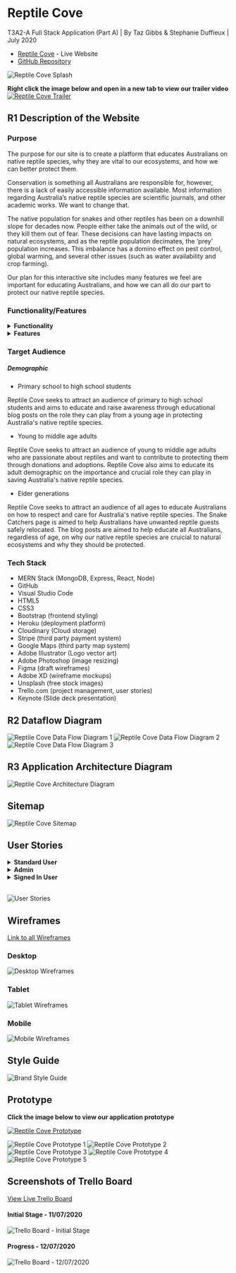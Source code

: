 # Reptile Cove
T3A2-A Full Stack Application (Part A) | By Taz Gibbs & Stephanie Duffieux | July 2020

* [Reptile Cove]() - Live Website
* [GitHub Repository](https://github.com/HeyitsmeTazG/ReptileCove)

![Reptile Cove Splash](./public/RC-Splash.png)

**Right click the image below and open in a new tab to view our trailer video**
[![Reptile Cove Trailer](http://img.youtube.com/vi/vd-9zEfhuto/0.jpg)](http://www.youtube.com/watch?v=vd-9zEfhuto)
## R1 Description of the Website

### Purpose

The purpose for our site is to create a platform that educates Australians on native reptile species, why they are vital to our ecosystems, and how we can better protect them.

Conservation is something all Australians are responsible for, however, there is a lack of easily accessible information available. Most information regarding Australia’s native reptile species are scientific journals, and other academic works. We want to change that.

The native population for snakes and other reptiles has been on a downhill slope for decades now. People either take the animals out of the wild, or they kill them out of fear. These decisions can have lasting impacts on natural ecosystems, and as the reptile population decimates, the ‘prey’ population increases. This imbalance has a domino effect on pest control, global warming, and several other issues (such as water availability and crop farming).

Our plan for this interactive site includes many features we feel are important for educating Australians, and how we can all do our part to protect our native reptile species.


### Functionality/Features

<details><summary><strong>Functionality</strong></summary>

##### "Home" Page
Welcomes the user to the website, includes a short video and purpose of the website. 

##### "Meet Us" Page
Introduces the user to the team behind Reptile Cove. The user can fill out a contact form if they wish to get in touch with the team.  

##### "Adopt a Reptile" Page
Users that are not signed in can view a list of reptiles available to adopt. A user must be signed in to enquire and adopt a reptile. Users can also add a reptile for adoption, with relevant information, including age, medical history, temperament, and husbandry requirements.  

##### "Blog" Page
Users can view educational posts written by Reptile Cove's admin team. An admin user can log in and update blog posts or add new blog posts.

##### "Snake Catchers" Page

Users can find snake catchers in their local region by entering their postcode which will give them a list of their nearest catchers. This section is linked to google maps.

##### "Rescues" Page

Shows a list of rescue centres. Each rescue centre has a "Make a Donation" feature button allowing a user to make donations. This section is also linked to google maps, so a user can find other rescue centres near them.

##### Profile Page

When a user is logged in they can view their profile page which includes a history of their donations, a list of their reptile listings, and user/profile settings to update their details.

##### Sign Up/In Page

This page holds 2 forms, and renders either the Sign Up, or Sign In page depending on whether or not a user is signed in. There is a button to change the view from Sign Up to Sign In.

##### Footer

Includes a "Donate" button which directs the user to the "Rescues" page and a Sign In/Sign Out button.
</details>

<details><summary><strong>Features</strong></summary>

##### Donation Button

##### Adoption enquiry

##### Email site admins

##### Google maps

##### Third Party Payment System

##### Sign Up/In/Out

</details>

### Target Audience

##### Demographic

* Primary school to high school students

Reptile Cove seeks to attract an audience of primary to high school students and aims to educate and raise awareness through educational blog posts on the role they can play from a young age in protecting Australia's native reptile species.

* Young to middle age adults 

Reptile Cove seeks to attract an audience of young to middle age adults who are passionate about reptiles  and want to contribute to protecting them through donations and adoptions. Reptile Cove also aims to educate its adult demographic on the importance and crucial role they can play in saving Australia's native reptile species.  

* Elder generations

Reptile Cove seeks to attract an audience of all ages to educate Australians on how to respect and care for Australia's native reptile species. The Snake Catchers page is aimed to help Australians have unwanted reptile guests safely relocated. The blog posts are aimed to help educate all Australians, regardless of age, on why our native reptile species are cruicial to natural ecosystems and why they should be protected.

### Tech Stack

* MERN Stack (MongoDB, Express, React, Node)
* GitHub
* Visual Studio Code
* HTML5
* CSS3
* Bootstrap (frontend styling)
* Heroku (deployment platform)
* Cloudinary (Cloud storage)
* Stripe (third party payment system)
* Google Maps (third party map system)
* Adobe Illustrator (Logo vector art)
* Adobe Photoshop (image resizing)
* Figma (draft wireframes)
* Adobe XD (wireframe mockups)
* Unsplash (free stock images)
* Trello.com (project management, user stories)
* Keynote (Slide deck presentation)

## R2 Dataflow Diagram

![Reptile Cove Data Flow Diagram 1](./public/rc-data-flow-1.png)
![Reptile Cove Data Flow Diagram 2](./public/rc-data-flow-2.png)
![Reptile Cove Data Flow Diagram 3](./public/rc-data-flow3.png)

## R3 Application Architecture Diagram

![Reptile Cove Architecture Diagram](./public/reptileCove_architecture-diagram.png)

## Sitemap

![Reptile Cove Sitemap](./public/reptileCove-sitemap.png)

## User Stories 

<details>
<summary><strong>Standard User</strong></summary>
<ul>
<li>A user I want to have access to a navigation bar so I can navigate through the website</li>
<li>As a User I want to view a "Home" Page so I can have an understanding of the purpose of the website</li>
<li>As a user I want to have access to a "Meet the Team" page so I can view who created the website</li>
<li>As a user I want to have a contact form so that I can email the website creators with any feedback or enquiries about the site</li>
<li>As a user I want to have access to a "Blog" page so I can learn about reptiles and how to protect them</li>
<li>As a user I want to have access to an "Adopt" page so I can view any reptiles available for adoption</li>
<li>As a user I want to have a form so that I can enquire about a reptile I want to adopt</li>
<li>As a user I want to be able to sign up/in so I can list a reptile for adoption</li>
<li>As a user I want to have access to a "Rescue Centres" page so I can search for rescue centres in my local area</li>
<li>As a user I want to be able to sign up/in to make donations to a rescue centre</li>
<li>As a user I want to have access to a "Snake Catchers" page so I can find snake catchers in my local area</li>
</ul>
</details>

<details>
<summary><strong>Admin</strong></summary>
<ul>
<li>As an admin I want to be able to sign up/in so I can create blog posts</li>
<li>As an admin I want to be able to edit blog posts so I can update any changes I need to make (e.g spelling errors/photos)</li>
<li>As an admin I want to be able to delete a blog post so it doesnt appear on the site</li>
<li>As an admin I want to have full access of the site so I can remove any inapppropriate posts, and moderate user interaction</li>
<li>As an admin I want to be able to delete adoption listings made by other users if the listing does not meet the requirements, or has been adopted out or has passed</li>
</ul>
</details>

<details>
<summary><strong>Signed In User</strong></summary>
<ul>
<li>As a signed-in user I want to be able to list a reptile so that other users can enquire and adopt it</li>
<li>As a signed-in user I want to be able to delete one of my own adoption posts if the reptile I have listed has been adopted or has passed</li>
<li>As a signed-in user I want to be able to make a donation to one or more of the rescue centres</li>
<li>As a signed-in user I want to have a profile page so i can edit my profile and security deatils</li>
<li>As a signed-in user I want a sign out button so I can end my session on the website</li>
</ul>
</details>
<br>

![User Stories](./public/RC-Trello-11072020.png)

## Wireframes

[Link to all Wireframes](https://www.figma.com/file/fA9lz56lEUxDXQg75kgVoH/Reptile-Cove-Wireframes?node-id=0%3A1)


### Desktop

![Desktop Wireframes](./public/desktop-wireframes.jpg)

### Tablet
![Tablet Wireframes](./public/tablet-wireframes-1.jpg)

### Mobile
![Mobile Wireframes](./public/mobile-wireframes.jpg)

## Style Guide
![Brand Style Guide](./public/Brand-Style-Guide.jpg)

## Prototype

**Click the image below to view our application prototype**

[![Reptile Cove Prototype](./public/app-prototype.png)](https://www.youtube.com/watch?v=9SI4JcEh-UI)

![Reptile Cove Prototype 1](./public/prototype2.png)
![Reptile Cove Prototype 2](./public/prototype3.png)
![Reptile Cove Prototype 3](./public/prototype4.png)
![Reptile Cove Prototype 4](./public/prototype5.png)
![Reptile Cove Prototype 5](./public/prototype6.png)


## Screenshots of Trello Board

[View Live Trello Board](https://trello.com/b/cBMk0jEf/reptile-cove)

#### Initial Stage - 11/07/2020
![Trello Board - Initial Stage](./public/RC-Trello-11072020.png)

#### Progress - 12/07/2020
![Trello Board - 12/07/2020](./public/RC-Trello-12072020.png)
